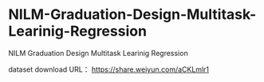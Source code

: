 # NILM-Graduation-Design-Multitask-Learinig-Regression
NILM Graduation Design Multitask Learinig Regression

dataset download URL：
https://share.weiyun.com/aCKLmlr1
